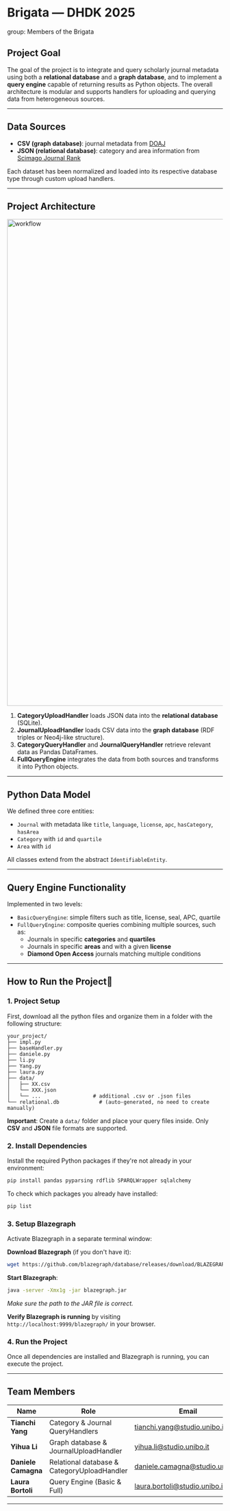 # Brigata — DHDK 2025
group: Members of the Brigata   

## Project Goal  

The goal of the project is to integrate and query scholarly journal metadata using both a **relational database** and a **graph database**, and to implement a **query engine** capable of returning results as Python objects. The overall architecture is modular and supports handlers for uploading and querying data from heterogeneous sources.

---

## Data Sources

- **CSV (graph database)**: journal metadata from [DOAJ](https://doaj.org/)
- **JSON (relational database)**: category and area information from [Scimago Journal Rank](https://www.scimagojr.com/)
  
Each dataset has been normalized and loaded into its respective database type through custom upload handlers.

---

## Project Architecture

<img width="1136" alt="workflow" src="https://github.com/user-attachments/assets/aeb1a702-6430-49d2-84a0-c5673705d637" />

1. **CategoryUploadHandler** loads JSON data into the **relational database** (SQLite).  
2. **JournalUploadHandler** loads CSV data into the **graph database** (RDF triples or Neo4j-like structure).
3. **CategoryQueryHandler** and **JournalQueryHandler** retrieve relevant data as Pandas DataFrames.
4. **FullQueryEngine** integrates the data from both sources and transforms it into Python objects.

---

## Python Data Model

We defined three core entities:

- `Journal` with metadata like `title`, `language`, `license`, `apc`, `hasCategory`, `hasArea`
- `Category` with `id` and `quartile`
- `Area` with `id`

All classes extend from the abstract `IdentifiableEntity`.

---

## Query Engine Functionality

Implemented in two levels:

- `BasicQueryEngine`: simple filters such as title, license, seal, APC, quartile
- `FullQueryEngine`: composite queries combining multiple sources, such as:
  - Journals in specific **categories** and **quartiles**
  - Journals in specific **areas** and with a given **license**
  - **Diamond Open Access** journals matching multiple conditions  

---

## How to Run the Project🚀

### 1. Project Setup

First, download all the python files and organize them in a folder with the following structure:

```
your_project/
├── impl.py    
├── baseHandler.py           
├── daniele.py
├── li.py 
├── Yang.py 
├── laura.py 
├── data/
│   ├── XX.csv              
│   └── XXX.json            
│   └── ...                 # additional .csv or .json files
└── relational.db             # (auto-generated, no need to create manually)
```

**Important**: Create a `data/` folder and place your query files inside. Only **CSV** and **JSON** file formats are supported.

### 2. Install Dependencies

Install the required Python packages if they're not already in your environment:

```bash
pip install pandas pyparsing rdflib SPARQLWrapper sqlalchemy
```

To check which packages you already have installed:
```bash
pip list
```

### 3. Setup Blazegraph

Activate Blazegraph in a separate terminal window:

**Download Blazegraph** (if you don't have it):
```bash
wget https://github.com/blazegraph/database/releases/download/BLAZEGRAPH_2_1_6_RC/blazegraph.jar
```

**Start Blazegraph**:
```bash
java -server -Xmx1g -jar blazegraph.jar
```
*Make sure the path to the JAR file is correct.*

**Verify Blazegraph is running** by visiting `http://localhost:9999/blazegraph/` in your browser.

### 4. Run the Project

Once all dependencies are installed and Blazegraph is running, you can execute the project.

---

## Team Members

| Name | Role | Email |
|------|------|-------|
| **Tianchi Yang** | Category & Journal QueryHandlers | tianchi.yang@studio.unibo.it |
| **Yihua Li** | Graph database & JournalUploadHandler | yihua.li@studio.unibo.it |
| **Daniele Camagna** | Relational database & CategoryUploadHandler | daniele.camagna@studio.unibo.it |
| **Laura Bortoli** | Query Engine (Basic & Full) | laura.bortoli@studio.unibo.it |

---
